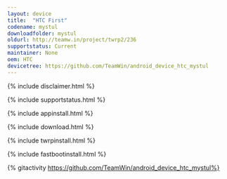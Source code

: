 ```yaml
---
layout: device
title:  "HTC First"
codename: mystul
downloadfolder: mystul
oldurl: http://teamw.in/project/twrp2/236
supportstatus: Current
maintainer: None
oem: HTC
devicetree: https://github.com/TeamWin/android_device_htc_mystul
---
```


{% include disclaimer.html %}

{% include supportstatus.html %}

{% include appinstall.html %}

{% include download.html %}

{% include twrpinstall.html %}

{% include fastbootinstall.html %}

{% gitactivity  https://github.com/TeamWin/android_device_htc_mystul%}
